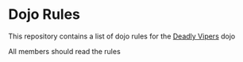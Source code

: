 Dojo Rules
==========

This repository contains a list of dojo rules for the [Deadly Vipers](https://github.com/deadlyvipers) dojo

All members should read the rules